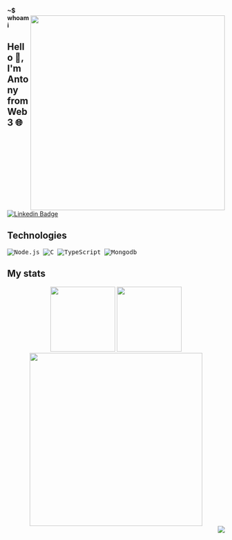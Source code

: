 <img style = "margin-top: 40px;" align="right" width = "450" src="https://user-images.githubusercontent.com/83055784/178975100-41e15a7f-ce2e-48de-9094-ed5c9c923be3.png">

#### ~$ whoami
## Hello 👋, I'm Antony from Web3 🌐  

[![Linkedin Badge](https://img.shields.io/badge/-LinkedIn-blue?style=flat-square&logo=Linkedin&logoColor=white&link=https://www.linkedin.com/in/samuel-antony-001)](https://www.linkedin.com/in/samuel-antony-001/)

## Technologies

<kbd> ![Node.js](https://img.shields.io/badge/Node.js-43853D?style=for-the-badge&logo=node.js&logoColor=white) </kbd>
<kbd> ![C](https://img.shields.io/badge/c-%23000000.svg?style=for-the-badge&logo=c&logoColor=white) </kbd>
<kbd> ![TypeScript](https://img.shields.io/badge/typescript-%23007ACC.svg?style=for-the-badge&logo=typescript&logoColor=white) </kbd>
<kbd> ![Mongodb](https://img.shields.io/badge/MySQL-%23007ACC?style=for-the-badge&logo=mysql&logoColor=black) </kbd>


## My stats
<div align="center">
<img height="150em" src="https://github-readme-stats.vercel.app/api/top-langs/?username=Saryio&exclude_repo=KNN-Image-Classification&show_icons=true&hide_border=true&layout=compact&langs_count=8&theme=tokyonight"/>	
<img height="150em" src="https://github-readme-stats.vercel.app/api?username=Saryio&show_icons=true&hide_border=true&count_private=true&include_all_commits=true&theme=tokyonight" />
<img width="400"  src="https://github-readme-streak-stats.herokuapp.com?user=Saryio&theme=tokyonight&hide_border=true" />
</div>

<img align=right src="https://gpvc.arturio.dev/Saryio"/>

